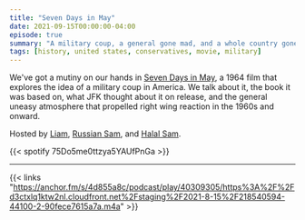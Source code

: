 ```yaml
---
title: "Seven Days in May"
date: 2021-09-15T00:00:00-04:00
episode: true
summary: "A military coup, a general gone mad, and a whole country gone mad with anti-communist fervor."
tags: [history, united states, conservatives, movie, military]
---
```


We've got a mutiny on our hands in [Seven Days in May](https://letterboxd.com/film/seven-days-in-may/), a 1964 film that explores the idea of a military coup in America. We talk about it, the book it was based on, what JFK thought about it on release, and the general uneasy atmosphere that propelled right wing reaction in the 1960s and onward.

Hosted by [Liam](https://twitter.com/LegoRacers2), [Russian Sam](https://twitter.com/OverproducedPMC), and [Halal Sam](https://twitter.com/halaljew).

{{< spotify 75Do5me0ttzya5YAUfPnGa >}}

---

{{< links "https://anchor.fm/s/4d855a8c/podcast/play/40309305/https%3A%2F%2Fd3ctxlq1ktw2nl.cloudfront.net%2Fstaging%2F2021-8-15%2F218540594-44100-2-90fece7615a7a.m4a" >}}
